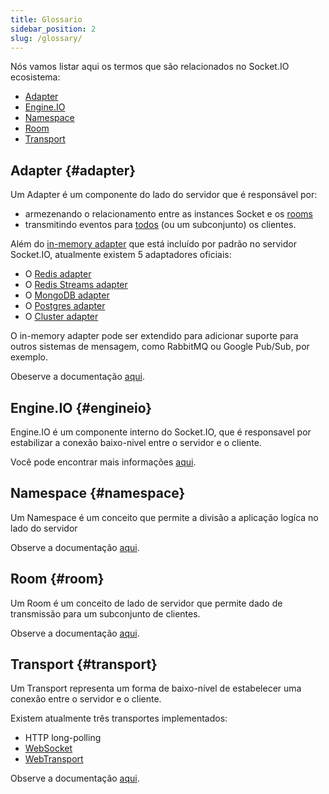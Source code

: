 ```yaml
---
title: Glossario
sidebar_position: 2
slug: /glossary/
---
```


Nós vamos listar aqui os termos que são relacionados no Socket.IO ecosistema:

- [Adapter](#adapter)
- [Engine.IO](#engineio)
- [Namespace](#namespace)
- [Room](#room)
- [Transport](#transport)

## Adapter {#adapter}

Um Adapter é um componente do lado do servidor que é responsável por: 

- armezenando o relacionamento entre as instances Socket e os [rooms](../04-Events/rooms.md)
- transmitindo eventos para [todos](../04-Events/broadcasting-events.md) (ou um subconjunto) os clientes.

Além do [in-memory adapter](https://github.com/socketio/socket.io-adapter/) que está incluído por padrão no servidor Socket.IO, atualmente existem 5 adaptadores oficiais:

- O [Redis adapter](../05-Adapters/adapter-redis.md)
- O [Redis Streams adapter](../05-Adapters/adapter-redis-streams.md)
- O [MongoDB adapter](../05-Adapters/adapter-mongo.md)
- O [Postgres adapter](../05-Adapters/adapter-postgres.md)
- O [Cluster adapter](../05-Adapters/adapter-cluster.md)

O in-memory adapter pode ser extendido para adicionar suporte para outros sistemas de mensagem, como RabbitMQ ou Google Pub/Sub, por exemplo.

Obeserve a documentação [aqui](../05-Adapters/adapter.md).

## Engine.IO {#engineio}

Engine.IO é um componente interno do Socket.IO, que é responsavel por estabilizar a conexão baixo-nivel entre o servidor e o cliente.

Você pode encontrar mais informações [aqui](../01-Documentation/how-it-works.md).

## Namespace {#namespace}

Um Namespace é um conceito que permite a divisão a aplicação logíca no lado do servidor

Observe a documentação [aqui](../06-Advanced/namespaces.md).

## Room {#room}

Um Room é um conceito de lado de servidor que permite dado de transmissão para um subconjunto de clientes.

Observe a documentação [aqui](../04-Events/rooms.md).

## Transport {#transport}

Um Transport representa um forma de baixo-nível de estabelecer uma conexão entre o servidor e o cliente.

Existem atualmente três transportes implementados:

- HTTP long-polling
- [WebSocket](https://developer.mozilla.org/pt-BR/docs/Web/API/WebSockets_API)
- [WebTransport](https://developer.mozilla.org/pt-BR/docs/Web/API/WebTransport_API)

Observe a documentação [aqui](../01-Documentation/how-it-works.md#transports).
